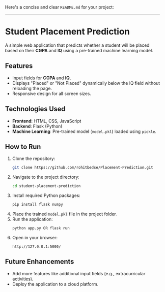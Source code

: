 Here's a concise and clear `README.md` for your project:

---

# Student Placement Prediction

A simple web application that predicts whether a student will be placed based on their **CGPA** and **IQ** using a pre-trained machine learning model.

## Features
- Input fields for **CGPA** and **IQ**.
- Displays "Placed" or "Not Placed" dynamically below the IQ field without reloading the page.
- Responsive design for all screen sizes.

## Technologies Used
- **Frontend**: HTML, CSS, JavaScript
- **Backend**: Flask (Python)
- **Machine Learning**: Pre-trained model (`model.pkl`) loaded using `pickle`.

## How to Run
1. Clone the repository:
   ```bash
   git clone https://github.com/rohitbedse/Placement-Prediction.git
   ```
2. Navigate to the project directory:
   ```bash
   cd student-placement-prediction
   ```
3. Install required Python packages:
   ```bash
   pip install flask numpy
   ```
4. Place the trained `model.pkl` file in the project folder.
5. Run the application:
   ```bash
   python app.py OR flask run
   ```
6. Open in your browser:
   ```
   http://127.0.0.1:5000/
   ```

## Future Enhancements
- Add more features like additional input fields (e.g., extracurricular activities).
- Deploy the application to a cloud platform.


